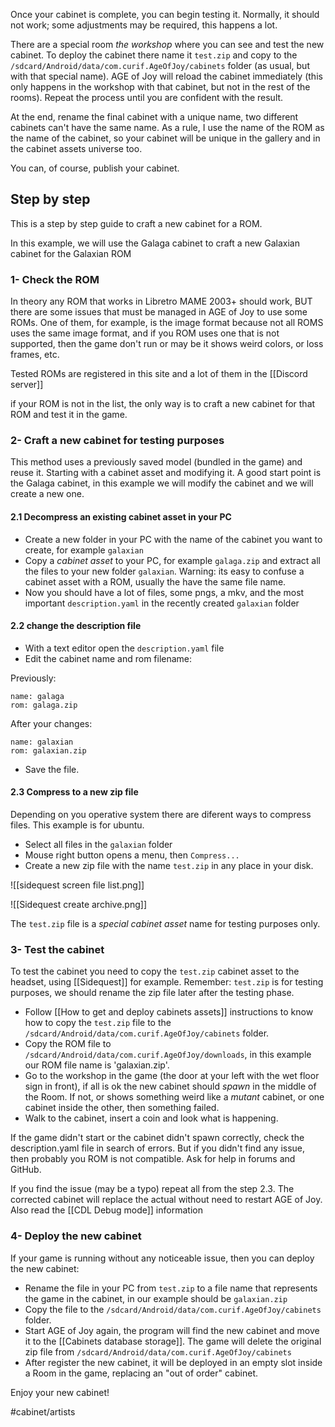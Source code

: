 
Once your cabinet is complete, you can begin testing it. Normally, it should not work; some adjustments may be required, this happens a lot.

There are a special room *the workshop* where you can see and test the new cabinet. To deploy the cabinet there name it `test.zip` and copy to the `/sdcard/Android/data/com.curif.AgeOfJoy/cabinets` folder (as usual, but with that special name). AGE of Joy will reload the cabinet immediately (this only happens in the workshop with that cabinet, but not in the rest of the rooms). Repeat the process until you are confident with the result.

At the end, rename the final cabinet with a unique name, two different cabinets can't have the same name. As a rule, I use the name of the ROM as the name of the cabinet, so your cabinet will be unique in the gallery and in the cabinet assets universe too.

You can, of course, publish your cabinet.

## Step by step

This is a step by step guide to craft a new cabinet for a ROM.

In this example, we will use the Galaga cabinet to craft a new Galaxian cabinet for the Galaxian ROM


### 1- Check the ROM

In theory any ROM that works in Libretro MAME 2003+ should work, BUT there are some
issues that must be managed in AGE of Joy to use some ROMs. One of them, for example, is the image format because 
not all ROMS uses the same image format, and if you ROM uses one that is not supported, then
the game don't run or may be it shows weird colors, or loss frames, etc.

Tested ROMs are registered in this site and a lot of them in the [[Discord server]]

if your ROM is not in the list, the only way is to craft a new cabinet for that ROM and test it in the game.

### 2- Craft a new cabinet for testing purposes

This method uses a previously saved model (bundled in the game) and reuse it. Starting with a cabinet asset and modifying it. A good start point is the Galaga cabinet, in this example we will modify the cabinet and we will create a new one.

#### 2.1 Decompress an existing cabinet asset in your PC

- Create a new folder in your PC with the name of the cabinet you want to create, for example `galaxian`
- Copy a _cabinet asset_ to your PC, for example `galaga.zip` and extract all the files to your new folder `galaxian`. Warning: its easy to confuse a cabinet asset with a ROM, usually the have the same file name.
- Now you should have a lot of files, some pngs, a mkv, and the most important `description.yaml` in the recently created `galaxian` folder 

#### 2.2 change the description file

- With a text editor open the `description.yaml` file
- Edit the cabinet name and rom filename:

Previously:
```
name: galaga
rom: galaga.zip
```
After your changes:
```
name: galaxian
rom: galaxian.zip
```

- Save the file.

#### 2.3 Compress to a new zip file

Depending on you operative system there are diferent ways to compress files. This example is for ubuntu. 

- Select all files in the `galaxian` folder
- Mouse right button opens a menu, then `Compress...`
- Create a new zip file with the name `test.zip` in any place in your disk.

![[sidequest screen file list.png]]

![[Sidequest create archive.png]]

The `test.zip` file is a *special cabinet asset* name for testing purposes only.

### 3- Test the cabinet

To test the cabinet you need to copy the `test.zip` cabinet asset to the headset, using [[Sidequest]] for example.
Remember: `test.zip` is for testing purposes, we should rename the zip file later after the testing phase.

- Follow [[How to get and deploy cabinets assets]] instructions to know how to copy the `test.zip` file to the `/sdcard/Android/data/com.curif.AgeOfJoy/cabinets` folder.
- Copy the ROM file to `/sdcard/Android/data/com.curif.AgeOfJoy/downloads`, in this example our ROM file name is 'galaxian.zip'.
- Go to the workshop in the game (the door at your left with the wet floor sign in front), if all is ok the new cabinet should _spawn_ in the middle of the Room. If not, or shows something weird like a _mutant_ cabinet, or one cabinet inside the other, then something failed. 
- Walk to the cabinet, insert a coin and look what is happening.

If the game didn't start or the cabinet didn't spawn correctly, check the description.yaml file in search of errors. But if you didn't find any issue, then probably you ROM is not compatible. Ask for help in forums and GitHub.

If you find the issue (may be a typo) repeat all from the step 2.3. The corrected cabinet will replace the actual without need to restart AGE of Joy. Also read the [[CDL Debug mode]] information

### 4- Deploy the new cabinet

If your game is running without any noticeable issue, then you can deploy the new cabinet:

- Rename the file in your PC from `test.zip` to a file name that represents the game in the cabinet, in our example should be `galaxian.zip` 
- Copy the file to the `/sdcard/Android/data/com.curif.AgeOfJoy/cabinets` folder.
- Start AGE of Joy again, the program will find the new cabinet and move it to the [[Cabinets database storage]]. The game will delete the original zip file from `/sdcard/Android/data/com.curif.AgeOfJoy/cabinets`
- After register the new cabinet, it will be deployed in an empty slot inside a Room in the game, replacing an "out of order" cabinet.

Enjoy your new cabinet!

#cabinet/artists 